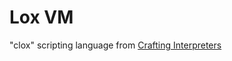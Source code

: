 # Lox VM

"clox" scripting language from [Crafting Interpreters](https://www.craftinginterpreters.com)

